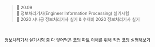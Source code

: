 ﻿> 👑 20.09<br>
> 🎁 정보처리기사(Engineer Information Processing) 실기시험<br>
> 🧩 2020 시나공 정보처리기사 실기 & 수제비 2020 정보처리기사 실기<br>

<br>
<br>
정보처리기사 실기시험 중 다 잊어먹은 코딩 파트 이해를 위해 직접 코딩 실행해보기
<br>